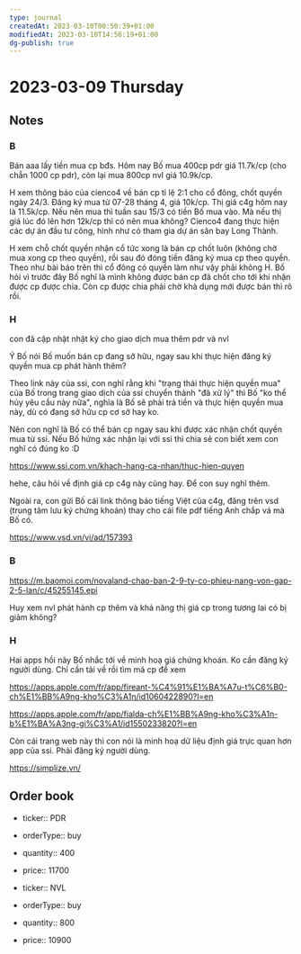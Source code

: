 ```yaml
---
type: journal
createdAt: 2023-03-10T00:50:39+01:00
modifiedAt: 2023-03-10T14:56:19+01:00
dg-publish: true
---
```

# 2023-03-09 Thursday

## Notes

### B

Bán aaa lấy tiền mua cp bđs.
Hôm nay Bố mua 400cp pdr giá 11.7k/cp (cho chẵn 1000 cp pdr), còn lại mua 800cp nvl giá 10.9k/cp.

H xem thông báo của cienco4 về bán cp tỉ lệ 2:1 cho cổ đông, chốt quyền ngày 24/3. Đăng ký mua từ 07-28 tháng 4, giá 10k/cp. Thị giá c4g hôm nay là 11.5k/cp. Nếu nên mua thì tuần sau 15/3 có tiền Bố mua vào. Mà nếu thị giá lúc đó lên hơn 12k/cp thì có nên mua không?
Cienco4 đang thực hiện các dự án đầu tư công, hình như có tham gia dự án sân bay Long Thành.

H xem chỗ chốt quyền nhận cổ tức xong là bán cp chốt luôn (không chờ mua xong cp theo quyền), rồi sau đó đóng tiền đăng ký mua cp theo quyển. Theo như bài báo trên thì cổ đông có quyền làm như vậy phải không H. Bố hỏi vì trước đây Bố nghĩ là mình không được bán cp đã chốt cho tới khi nhận được cp được chia. Còn cp được chia phải chờ khả dụng mới được bán thì rõ rồi.

### H

con đã cập nhật nhật ký cho giao dịch mua thêm pdr và nvl

Ý Bố nói Bố muốn bán cp đang sở hữu, ngay sau khi thực hiện đăng ký quyền mua cp phát hành thêm?

Theo link này của ssi, con nghĩ rằng khi "trạng thái thực hiện quyền mua" của Bố trong trang giao dịch của ssi chuyển thành "đã xử lý" thì Bố "ko thể hủy yêu cầu này nữa", nghĩa là Bố sẽ phải trả tiền và thực hiện quyền mua này, dù có đang sở hữu cp cơ sở hay ko.

Nên con nghĩ là Bố có thể bán cp ngay sau khi được xác nhận chốt quyền mua từ ssi. Nếu Bố hứng xác nhận lại với ssi thì chia sẻ con biết xem con nghĩ có đúng ko :D

https://www.ssi.com.vn/khach-hang-ca-nhan/thuc-hien-quyen

hehe, câu hỏi về định giá cp c4g này cũng hay. Để con suy nghĩ thêm.

Ngoài ra, con gửi Bố cái link thông báo tiếng Việt của c4g, đăng trên vsd (trung tâm lưu ký chứng khoán) thay cho cái file pdf tiếng Anh chắp vá mà Bố có.

https://www.vsd.vn/vi/ad/157393

### B

https://m.baomoi.com/novaland-chao-ban-2-9-ty-co-phieu-nang-von-gap-2-5-lan/c/45255145.epi

Huy xem nvl phát hành cp thêm và khả năng thị giá cp trong tương lai có bị giảm không?

### H

Hai apps hồi nãy Bố nhắc tới về minh hoạ giá chứng khoán. Ko cần đăng ký người dùng. Chỉ cần tải về rồi tìm mã cp để xem

https://apps.apple.com/fr/app/fireant-%C4%91%E1%BA%A7u-t%C6%B0-ch%E1%BB%A9ng-kho%C3%A1n/id1060422890?l=en

https://apps.apple.com/fr/app/fialda-ch%E1%BB%A9ng-kho%C3%A1n-b%E1%BA%A3ng-gi%C3%A1/id1550233820?l=en

Còn cái trang web này thì con nói là minh hoạ dữ liệu định giá trực quan hơn app của ssi. Phải đăng ký người dùng.

https://simplize.vn/



## Order book

- ticker:: PDR
- orderType:: buy
- quantity:: 400
- price:: 11700

- ticker:: NVL
- orderType:: buy
- quantity:: 800
- price:: 10900